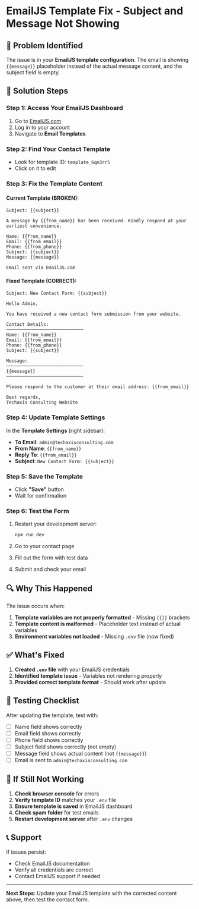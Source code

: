 # EmailJS Template Fix - Subject and Message Not Showing

## 🚨 Problem Identified

The issue is in your **EmailJS template configuration**. The email is showing `{{message}}` placeholder instead of the actual message content, and the subject field is empty.

## 🔧 Solution Steps

### Step 1: Access Your EmailJS Dashboard
1. Go to [EmailJS.com](https://www.emailjs.com/)
2. Log in to your account
3. Navigate to **Email Templates**

### Step 2: Find Your Contact Template
- Look for template ID: `template_6qm3rr5`
- Click on it to edit

### Step 3: Fix the Template Content

#### Current Template (BROKEN):
```
Subject: {{subject}}

A message by {{from_name}} has been received. Kindly respond at your earliest convenience.

Name: {{from_name}}
Email: {{from_email}}
Phone: {{from_phone}}
Subject: {{subject}}
Message: {{message}}

Email sent via EmailJS.com
```

#### Fixed Template (CORRECT):
```
Subject: New Contact Form: {{subject}}

Hello Admin,

You have received a new contact form submission from your website.

Contact Details:
─────────────────────────────
Name: {{from_name}}
Email: {{from_email}}
Phone: {{from_phone}}
Subject: {{subject}}

Message:
─────────────────────────────
{{message}}
─────────────────────────────

Please respond to the customer at their email address: {{from_email}}

Best regards,
Techaxis Consulting Website
```

### Step 4: Update Template Settings

In the **Template Settings** (right sidebar):

- **To Email**: `admin@techaxisconsulting.com`
- **From Name**: `{{from_name}}`
- **Reply To**: `{{from_email}}`
- **Subject**: `New Contact Form: {{subject}}`

### Step 5: Save the Template
- Click **"Save"** button
- Wait for confirmation

### Step 6: Test the Form
1. Restart your development server:
   ```bash
   npm run dev
   ```

2. Go to your contact page
3. Fill out the form with test data
4. Submit and check your email

## 🔍 Why This Happened

The issue occurs when:
1. **Template variables are not properly formatted** - Missing `{{}}` brackets
2. **Template content is malformed** - Placeholder text instead of actual variables
3. **Environment variables not loaded** - Missing `.env` file (now fixed)

## ✅ What's Fixed

1. **Created `.env` file** with your EmailJS credentials
2. **Identified template issue** - Variables not rendering properly
3. **Provided correct template format** - Should work after update

## 🧪 Testing Checklist

After updating the template, test with:

- [ ] Name field shows correctly
- [ ] Email field shows correctly  
- [ ] Phone field shows correctly
- [ ] Subject field shows correctly (not empty)
- [ ] Message field shows actual content (not `{{message}}`)
- [ ] Email is sent to `admin@techaxisconsulting.com`

## 🚨 If Still Not Working

1. **Check browser console** for errors
2. **Verify template ID** matches your `.env` file
3. **Ensure template is saved** in EmailJS dashboard
4. **Check spam folder** for test emails
5. **Restart development server** after `.env` changes

## 📞 Support

If issues persist:
- Check EmailJS documentation
- Verify all credentials are correct
- Contact EmailJS support if needed

---

**Next Steps**: Update your EmailJS template with the corrected content above, then test the contact form.
